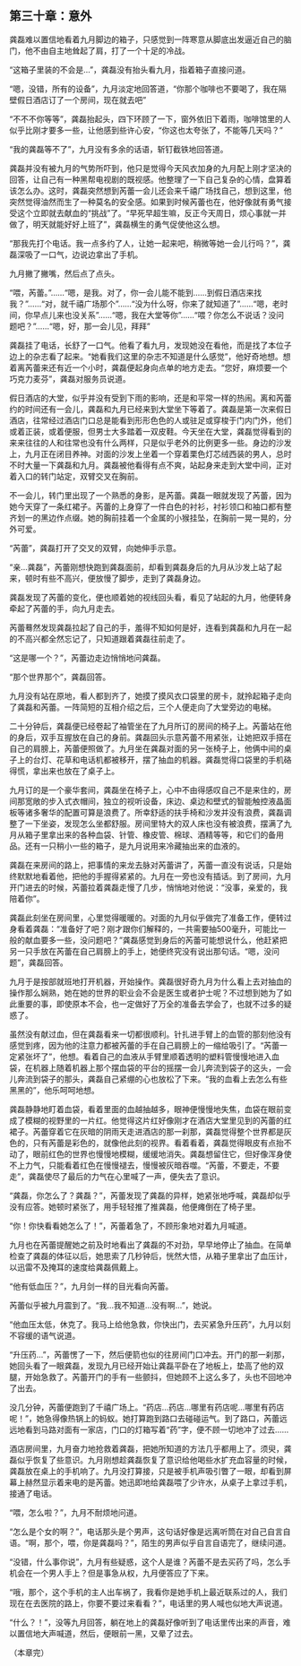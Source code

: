 第三十章：意外
------
龚磊难以置信地看着九月脚边的箱子，只感觉到一阵寒意从脚底出发逼近自己的脑门，他不由自主地耸起了肩，打了一个十足的冷战。

“这箱子里装的不会是…”，龚磊没有抬头看九月，指着箱子直接问道。

“嗯，没错，所有的设备”，九月淡定地回答道，“你那个咖啡也不要喝了，我在隔壁假日酒店订了一个房间，现在就去吧”

“不不不你等等”，龚磊抬起头，四下环顾了一下，窗外依旧下着雨，咖啡馆里的人似乎比刚才要多一些，让他感到些许心安，“你这也太夸张了，不能等几天吗？”

“我的龚磊等不了”，九月没有多余的话语，斩钉截铁地回答道。

龚磊并没有被九月的气势所吓到，他只是觉得今天风衣加身的九月配上刚才坚决的回答，让自己有一种黑帮电视剧的既视感。他整理了一下自己复杂的心情，盘算着该怎么办。这时，龚磊突然想到芮蕾一会儿还会来千禧广场找自己，想到这里，他突然觉得油然而生了一种莫名的安全感。如果到时候芮蕾也在，他好像就有勇气接受这个立即就去献血的“挑战”了。“早死早超生嘛，反正今天周日，烦心事就一并做了，明天就能好好上班了”，龚磊横生的勇气促使他这么想。

“那我先打个电话。我一点多约了人，让她一起来吧，稍微等她一会儿行吗？”，龚磊深吸了一口气，边说边拿出了手机。

九月撇了撇嘴，然后点了点头。

“喂，芮蕾。”……“嗯，是我。对了，你一会儿能不能到……到假日酒店来找我？”……“对，就千禧广场那个”……“没为什么呀，你来了就知道了”……“嗯，老时间，你早点儿来也没关系”……“嗯，我在大堂等你”……“喂？你怎么不说话？没问题吧？”……“嗯，好，那一会儿见，拜拜”

龚磊挂了电话，长舒了一口气。他看了看九月，发现她没在看他，而是找了本位子边上的杂志看了起来。“她看我们这里的杂志不知道是什么感觉”，他好奇地想。想着离芮蕾来还有近一个小时，龚磊便起身向点单的地方走去。“您好，麻烦要一个巧克力麦芬”，龚磊对服务员说道。

假日酒店的大堂，似乎并没有受到下雨的影响，还是和平常一样的热闹。离和芮蕾约的时间还有一会儿，龚磊和九月已经来到大堂坐下等着了。龚磊是第一次来假日酒店，往常经过酒店门口总是能看到形形色色的人或驻足或穿梭于门内门外，他们或着正装，或着便服，但男士大多踏着一双皮鞋。今天坐在大堂，龚磊觉得看到的来来往往的人和往常也没有什么两样，只是似乎老外的比例更多一些。身边的沙发上，九月正在闭目养神。对面的沙发上坐着一个穿着栗色灯芯绒西装的男人，总时不时大量一下龚磊和九月。龚磊被他看得有点不爽，站起身来走到大堂中间，正对着入口的转门站定，双臂交叉在胸前。

不一会儿，转门里出现了一个熟悉的身影，是芮蕾。龚磊一眼就发现了芮蕾，因为她今天穿了一条红裙子。芮蕾的上身穿了一件白色的衬衫，衬衫领口和袖口都有整齐划一的黑边作点缀。她的胸前挂着一个金属的小猴挂坠，在胸前一晃一晃的，分外可爱。

“芮蕾”，龚磊打开了交叉的双臂，向她伸手示意。

“亲…龚磊”，芮蕾刚想快跑到龚磊面前，却看到龚磊身后的九月从沙发上站了起来，顿时有些不高兴，便放慢了脚步，走到了龚磊身边。

龚磊发现了芮蕾的变化，便也顺着她的视线回头看，看见了站起的九月，他便转身牵起了芮蕾的手，向九月走去。

芮蕾蓦然发现龚磊拉起了自己的手，羞得不知如何是好，连看到龚磊和九月在一起的不高兴都全然忘记了，只知道跟着龚磊往前走了。

“这是哪一个？”，芮蕾边走边悄悄地问龚磊。

“那个世界那个”，龚磊回答。

九月没有站在原地，看人都到齐了，她摸了摸风衣口袋里的房卡，就拎起箱子走向了龚磊和芮蕾。一阵简短的互相介绍之后，三个人便走向了大堂旁边的电梯。

二十分钟后，龚磊便已经卷起了袖管坐在了九月所订的房间的椅子上。芮蕾站在他的身后，双手互握放在自己的身前。龚磊回头示意芮蕾不用紧张，让她把双手搭在自己的肩膀上，芮蕾便照做了。九月坐在龚磊对面的另一张椅子上，他俩中间的桌子上的台灯、花草和电话机都被移开，摆了抽血的机器。龚磊觉得口袋里的手机硌得慌，拿出来也放在了桌子上。

九月订的是一个豪华套间，龚磊坐在椅子上，心中不由得感叹自己不是来住的，房间那宽敞的步入式衣帽间，独立的视听设备，床边、桌边和壁式的智能触控液晶面板等诸多奢华的配置可算是浪费了。所幸舒适的扶手椅和沙发并没有浪费，龚磊调整了一下坐姿，发现怎么坐都舒服。房间里特大的双人床也没有被浪费，摆满了九月从箱子里拿出来的各种血袋、针管、橡皮管、棉球、酒精等等，和它们的备用品。还有一只稍小一些的箱子，是九月说用来冷藏抽出来的血液的。

龚磊在来房间的路上，把事情的来龙去脉对芮蕾讲了，芮蕾一直没有说话，只是始终默默地看着他，把他的手握得紧紧的。九月在一旁也没有插话。到了房间，九月开门进去的时候，芮蕾拉着龚磊走慢了几步，悄悄地对他说：“没事，亲爱的，我陪着你”。

龚磊此刻坐在房间里，心里觉得暖暖的。对面的九月似乎做完了准备工作，便转过身看着龚磊：“准备好了吧？刚才跟你们解释的，一共需要抽500毫升，可能比一般的献血要多一些，没问题吧？”龚磊感觉到身后的芮蕾可能想说什么，他赶紧把另一只手放在芮蕾在自己肩膀上的手上，她便终究没有说出那句话。“嗯，没问题”，龚磊回答。

九月于是按部就班地打开机器，开始操作。龚磊很好奇九月为什么看上去对抽血的操作那么娴熟，她在她的世界的职业会不会是医生或者护士呢？不过想到她为了如此重要的事，即使原本不会，也一定做好了万全的准备去学会了，也就不过多的疑惑了。

虽然没有献过血，但在龚磊看来一切都很顺利。针扎进手臂上的血管的那刻他没有感觉到疼，因为他的注意力都被芮蕾的手在自己肩膀上的一缩给吸引了。“芮蕾一定紧张坏了”，他想。看着自己的血液从手臂里顺着透明的塑料管慢慢地进入血袋，在机器上随着机器上那个摆血袋的平台的摇摆一会儿奔流到袋子的这头，一会儿奔流到袋子的那头，龚磊自己紧绷的心也放松了下来。“我的血看上去怎么有些黑黑的”，他乐呵呵地想。

龚磊静静地盯着血袋，看着里面的血越抽越多，眼神便慢慢地失焦，血袋在眼前变成了模糊的视野里的一片红。他觉得这片红好像刚才在酒店大堂里见到的芮蕾的红裙子。芮蕾穿着它在灰暗的阴雨天走进酒店的那一刹那，龚磊觉得整个世界都是灰色的，只有芮蕾是彩色的，就像他此刻的视界。看着看着，龚磊觉得眼皮有点抬不动了，眼前红色的世界也慢慢地模糊，缓缓地消失。龚磊想留住它，但好像浑身使不上力气，只能看着红色在慢慢褪去，慢慢被灰暗吞噬。“芮蕾，不要走，不要走”，龚磊使尽了最后的力气在心里喊了一声，便失去了意识。

“龚磊，你怎么了？龚磊？”，芮蕾发现了龚磊的异样，她紧张地呼喊，龚磊却似乎没有应答。她顿时紧张了，用手轻轻推了推龚磊，他便瘫倒在了椅子里。

“你！你快看看她怎么了！”，芮蕾着急了，不顾形象地对着九月喊道。

九月也在芮蕾提醒她之前及时地看出了龚磊的不对劲，早早地停止了抽血。在简单检查了龚磊的体征以后，她思索了几秒钟后，恍然大悟，从箱子里拿出了血压计，以迅雷不及掩耳的速度给龚磊佩戴上。

“他有低血压？”，九月剑一样的目光看向芮蕾。

芮蕾似乎被九月震到了。“我…我不知道…没有啊…”，她说。

“他血压太低，休克了。我马上给他急救，你快出门，去买紧急升压药”，九月以刻不容缓的语气说道。

“升压药…”，芮蕾愣了一下，然后便箭也似的往房间门口冲去。开门的那一刹那，她回头看了一眼龚磊，发现九月已经开始让龚磊平卧在了地板上，垫高了他的双腿，开始急救了。芮蕾开门的手有一些颤抖，但她顾不上这么多了，头也不回地冲了出去。

没几分钟，芮蕾便跑到了千禧广场上。“药店…药店…哪里有药店呢…哪里有药店呢！”，她急得像热锅上的蚂蚁。她打算跑到路口去碰碰运气。到了路口，芮蕾远远地看到马路对面有一家店，门口的灯箱写着“药”字，便不顾一切地冲了过去……

酒店房间里，九月奋力地抢救着龚磊，把她所知道的方法几乎都用上了。须臾，龚磊似乎恢复了些意识。九月刚想趁龚磊恢复了意识给他喝些水扩充血容量的时候，龚磊放在桌上的手机响了。九月没打算接，只是被手机声吸引瞥了一眼，却看到屏幕上赫然显示着来电的是芮蕾。她迅即地给龚磊喂了少许水，从桌子上拿过手机，接通了电话。

“喂，怎么啦？”，九月不耐烦地问道。

“怎么是个女的啊？”，电话那头是个男声，这句话好像是远离听筒在对自己自言自语。“啊，那个，喂，你是龚磊吗？”，陌生的男声似乎自言自语完了，继续问道。

“没错，什么事你说”，九月有些疑惑，这个人是谁？芮蕾不是去买药了吗，怎么手机会在一个男人手上？但是事急从权，九月便答应了下来。

“哦，那个，这个手机的主人出车祸了，我看你是她手机上最近联系过的人，我们现在在去医院的路上，你要不要过来看看？”，电话里的男人喊也似地大声说道。

“什么？！”，没等九月回答，躺在地上的龚磊好像听到了电话里传出来的声音，难以置信地大声喊道，然后，便眼前一黑，又晕了过去。

（本章完）
